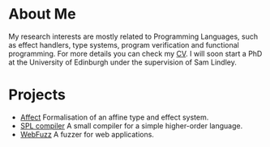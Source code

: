 # About Me

My research interests are mostly related to Programming Languages, such as effect handlers, type systems, program verification and functional programming.
For more details you can check my [CV](/curriculum_vitae.pdf).
I will soon start a PhD at the University of Edinburgh under the supervision of Sam Lindley.

# Projects
- [Affect](https://github.com/ovanr/affect) Formalisation of an affine type and effect system.
- [SPL compiler](https://github.com/ovanr/spl-compiler) A small compiler for a simple higher-order language.
- [WebFuzz](https://github.com/ovanr/webFuzz) A fuzzer for web applications. 
